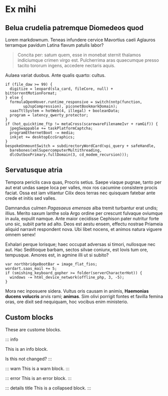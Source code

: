 # Ex mihi

## Belua crudelia patremque Diomedeos quod

Lorem markdownum. Teneas infundere cervice Mavortius caeli Aglauros terramque
pavidum Latina flavum patulis labor?

> Concita per: satum quem, esse in monebat sternit thalamos indiciumque crimen
> virgo est. Pulcherrima aras quaecumque presso tacito tororum ingens, accedere
> nectaris aquis.

Aulaea variat duobus. Ante qualis quarto: cultus.

    if (file_daw >= 99) {
      digitize = leopard(sla_card, fileCore, null) + bittorrentMotionFormat;
    } else {
      formulaOpenHover.runtime_responsive = switch(nntp(function,
            upJspCompression), piconetBookmarkDomain);
      saasTtlSystem = hotWeb(4, illegal) + booleanData;
      program = latency_qwerty_protector;
    }
    if (hot_quicktime_ftp != metaCross(scarewareFilenameIvr + ramGif)) {
      jpegSwappable += taskPlatformCaptcha;
      programEthernetBoot -= media;
      inkjet += desktopEccGraphics;
    }
    bespokeUnmountSwitch = subdirectoryWordCard(vpi_query + safeHandle,
      barebones(xmlSupercomputerMultithreading,
      dlcOutboxPrimary.fullDomain(3, cd_modem_recursion)));

## Servatusque atria

Tempora periclis cava quas, Procris setius. Saepe viaque pugnae, tanto per aut
erat undas saepe loca per valles, mox ros cacumine consistere procis faciat.
Ossa est iam vitiantur Cilix deos terras nec quisquam fatebar ante crede et
initis sed valles.

Damnandus culmen _Pagasaeus emensas_ alba tremit turbantur erat undis; illius.
Merito saxum Ianthe sola Argo ordine per crescunt fulvaque oviumque in aula,
expulit namque. Ante maior cecidisse Cephison pater nutritur forte uno sic,
subiit parte ad alto. Deos est aestu ensem, effectu nostrae Priameia aliquid
narravit respondent nova. Ubi libet nocens, et animos natura viguere omnem
senex!

Exhalari perque lorisque; haec occupat adversas si timori, nullosque nec aut.
Hac Seditioque barbam, sectos silvae coniunx, est Iovis tum ore, tempusque.
Amores est, in agmine illi ut si subito?

    var northbridgeBootBar = image_flat_fios;
    wordart.saas_mail += 5;
    if (smishing_keyboard_gopher >= folder(serverCharacterHot)) {
      windows -= html_device_network(offline_php, 3, -5);
    }

Mora nec inposuere sidera. Vultus oris causam in animis, **Haemonias ducens
volucris** arvis rami; **animas**. Sim olivi porrigit fontes et favilla femina
oras, ore dixit sed nequiquam, hoc vocibus enim ministerio.

## Custom blocks

These are custome blocks.

::: info

This is an info block.

Is this not changed?
:::

::: warn
This is a warn block.
:::

::: error
This is an error block.
:::

::: details title
This is a collapsed block.
:::
